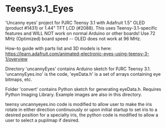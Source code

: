 # Teensy3.1_Eyes

'Uncanny eyes' project for PJRC Teensy 3.1 with Adafruit 1.5" OLED (product #1431) or 1.44" TFT LCD (#2088). This uses Teensy-3.1-specific features and WILL NOT work on normal Arduino or other boards!  Use 72 MHz (Optimized) board speed -- OLED does not work at 96 MHz.

How-to guide with parts list and 3D models is here:
https://learn.adafruit.com/animated-electronic-eyes-using-teensy-3-1/overview

Directory 'uncannyEyes' contains Arduino sketch for PJRC Teensy 3.1. 'uncannyEyes.ino' is the code, 'eyeData.h' is a set of arrays containing eye bitmaps, etc.

Folder 'convert' contains Python sketch for generating eyeData.h. Requires Python Imaging Library. Example images are also in this directory.


teensy uncannyeyes.ino code is modified to allow user to make the iris rotate in either direction continuously or upon initial startup to set iris to a desired position for a specialty iris, the python code is modified to allow a user to select a pupilmap if desired. 
